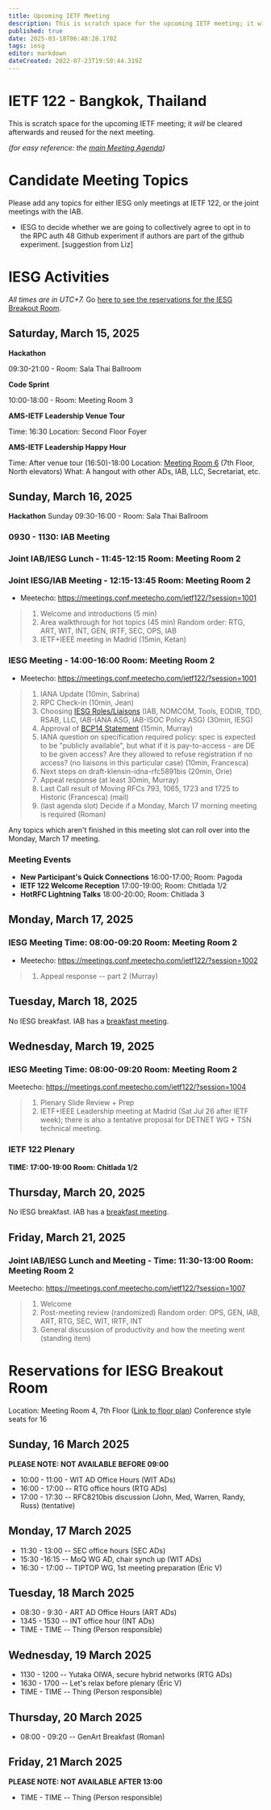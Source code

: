 ```yaml
---
title: Upcoming IETF Meeting
description: This is scratch space for the upcoming IETF meeting; it will be cleared afterwards and reused for the next meeting.
published: true
date: 2025-03-18T06:40:28.170Z
tags: iesg
editor: markdown
dateCreated: 2022-07-23T19:50:44.319Z
---
```


# IETF 122 - Bangkok, Thailand
This is scratch space for the upcoming IETF meeting; it *will* be cleared afterwards and reused for the next meeting. 

*(for easy reference: the [main Meeting Agenda](https://datatracker.ietf.org/meeting/agenda/))*

# Candidate Meeting Topics
Please add any topics for either IESG only meetings at IETF 122, or the joint meetings with the IAB.

- IESG to decide whether we are going to collectively agree to opt in  to the RPC auth 48 Github experiment if authors are part of the github experiment. [suggestion from Liz]

# IESG Activities
*All times are in UTC+7.* Go [here to see the reservations for the IESG Breakout Room](#IESGBreakoutRoom).

## Saturday, March 15, 2025

**Hackathon**

09:30-21:00 - Room: Sala Thai Ballroom

**Code Sprint**

10:00-18:00 - Room: Meeting Room 3
 

**AMS-IETF Leadership Venue Tour**

Time: 16:30
Location: Second Floor Foyer

**AMS-IETF Leadership Happy Hour**

Time: After venue tour (16:50)-18:00
Location: [Meeting Room 6](https://datatracker.ietf.org/meeting/122/floor-plan?room=meeting-room-6) (7th Floor, North elevators)
What: A hangout with other ADs, IAB, LLC, Secretariat, etc.

## Sunday, March 16, 2025

 **Hackathon**
 Sunday 09:30-16:00 - Room: Sala Thai Ballroom
  

### 0930 - 1130: IAB Meeting

### Joint IAB/IESG Lunch - 11:45-12:15 Room: Meeting Room 2

### Joint IESG/IAB Meeting - 12:15-13:45 Room: Meeting Room 2

* Meetecho: https://meetings.conf.meetecho.com/ietf122/?session=1001
>1. Welcome and introductions (5 min)
>2. Area walkthrough for hot topics (45 min)
    Random order: RTG, ART, WIT, INT, GEN, IRTF, SEC, OPS, IAB
>3. IETF+IEEE meeting in Madrid (15min, Ketan)


### IESG Meeting - 14:00-16:00 Room: Meeting Room 2

* Meetecho: https://meetings.conf.meetecho.com/ietf122/?session=1001

>1.  IANA Update (10min, Sabrina)
>2.  RPC Check-in (10min, Jean)
>3.  Choosing [IESG Roles/Liaisons](https://wiki.ietf.org/group/iesg) (IAB, NOMCOM, Tools, EODIR, TDD, RSAB, LLC, IAB-IANA ASG, IAB-ISOC Policy ASG) (30min, IESG)
>4.  Approval of [BCP14 Statement](https://docs.google.com/document/d/1qW9yk_Y-jMfUNlsfFiPcjyvGLC3RhesfodO9LtlO2JQ/) (15min, Murray)
>5. IANA question on specification required policy: spec is expected to be "publicly available", but what if it is pay-to-access - are DE to be given access? Are they allowed to refuse registration if no access? (no liaisons in this particular case) (10min, Francesca)
>6. Next steps on draft-klensin-idna-rfc5891bis (20min, Orie)
>7. Appeal response (at least 30min, Murray)
>8. Last Call result of Moving RFCs 793, 1065, 1723 and 1725 to Historic (Francesca) (mail)
>9. (last agenda slot) Decide if a Monday, March 17 morning meeting is required (Roman)

Any topics which aren't finished in this meeting slot can roll over into the Monday, March 17 meeting.

### Meeting Events

- **New Participant's Quick Connections** 16:00-17:00; Room: Pagoda
- **IETF 122 Welcome Reception** 17:00-19:00; Room: Chitlada 1/2
- **HotRFC Lightning Talks** 18:00-20:00; Room: Chitlada 3



## Monday, March 17, 2025

### IESG Meeting Time: 08:00-09:20  Room: Meeting Room 2

* Meetecho: https://meetings.conf.meetecho.com/ietf122/?session=1002
>1. Appeal response -- part 2 (Murray)

 
## Tuesday, March 18, 2025


No IESG breakfast. IAB has a [breakfast meeting](https://wiki.ietf.org/group/iab/Agenda122).


  
## Wednesday, March 19, 2025
### IESG Meeting Time: 08:00-09:20  Room: Meeting Room 2

Meetecho: https://meetings.conf.meetecho.com/ietf122/?session=1004


>1. Plenary Slide Review + Prep
>2. IETF+IEEE Leadership meeting at Madrid (Sat Jul 26 after IETF week); there is also a tentative proposal for DETNET WG + TSN technical meeting. 

### IETF 122 Plenary 
**TIME: 17:00-19:00 
Room: Chitlada 1/2**
&nbsp;
## Thursday, March 20, 2025

No IESG breakfast. IAB has a [breakfast meeting](https://wiki.ietf.org/group/iab/Agenda122).

## Friday, March 21, 2025

### Joint IAB/IESG Lunch and Meeting - Time: 11:30-13:00 Room: Meeting Room 2

Meetecho: https://meetings.conf.meetecho.com/ietf122/?session=1007


> 1. Welcome
> 2. Post-meeting review (randomized)
    Random order: OPS, GEN, IAB, ART, RTG, SEC, WIT, IRTF, INT
> 3. General discussion of productivity and how the meeting went (standing item)


# <a id="IESGBreakoutRoom"></a>Reservations for IESG Breakout Room

Location: Meeting Room 4, 7th Floor ([Link to floor plan](https://datatracker.ietf.org/meeting/122/floor-plan?room=meeting-room-4))
Conference style seats for 16

## Sunday, 16 March 2025
**PLEASE NOTE: NOT AVAILABLE BEFORE 09:00**

* 10:00 - 11:00 - WIT AD Office Hours (WIT ADs)
* 16:00 - 17:00 -- RTG office hours (RTG ADs)
* 17:00 - 17:30 -- RFC8210bis discussion (John, Med, Warren, Randy, Russ) (tentative)

## Monday, 17 March 2025

* 11:30 - 13:00 -- SEC office hours (SEC ADs)
* 15:30 -16:15 -- MoQ WG AD, chair synch up  (WIT ADs)
* 16:30 - 17:00 -- TIPTOP WG, 1st meeting preparation (Éric V)

## Tuesday, 18 March 2025

* 08:30 - 9:30 - ART AD Office Hours (ART ADs)
* 1345 - 1530 -- INT office hour (INT ADs)
* TIME - TIME -- Thing (Person responsible)


## Wednesday, 19 March 2025

* 1130 - 1200 -- Yutaka OIWA, secure hybrid networks (RTG ADs)
* 1630 - 1700 -- Let's relax before plenary (Éric V)
* TIME - TIME -- Thing (Person responsible)


## Thursday, 20 March 2025

* 08:00 - 09:20 -- GenArt Breakfast (Roman)


## Friday, 21 March 2025
**PLEASE NOTE: NOT AVAILABLE AFTER 13:00**

* TIME - TIME -- Thing (Person responsible)



